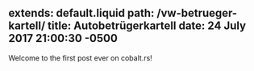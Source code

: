 extends: default.liquid
path: /vw-betrueger-kartell/
title: Autobetrügerkartell
date: 24 July 2017 21:00:30 -0500
---

Welcome to the first post ever on cobalt.rs!
